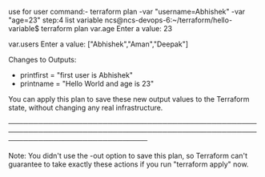use for user command:-
terraform plan -var "username=Abhishek" -var "age=23"
step:4
list variable
ncs@ncs-devops-6:~/terraform/hello-variable$ terraform plan
var.age
  Enter a value: 23

var.users
  Enter a value: ["Abhishek","Aman","Deepak"]


Changes to Outputs:
  + printfirst = "first user is Abhishek"
  + printname  = "Hello World and age is 23"

You can apply this plan to save these new output values to the Terraform state, without changing any real infrastructure.

────────────────────────────────────────────────────────────────────────────────────────────────────────────────────────────────

Note: You didn't use the -out option to save this plan, so Terraform can't guarantee to take exactly these actions if you run
"terraform apply" now.